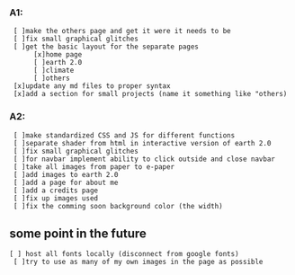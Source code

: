 ### A1:
     [ ]make the others page and get it were it needs to be
     [ ]fix small graphical glitches
     [ ]get the basic layout for the separate pages
          [x]home page
          [ ]earth 2.0
          [ ]climate
          [ ]others
     [x]update any md files to proper syntax
     [x]add a section for small projects (name it something like "others)
### A2:
     [ ]make standardized CSS and JS for different functions 
     [ ]separate shader from html in interactive version of earth 2.0
     [ ]fix small graphical glitches
     [ ]for navbar implement ability to click outside and close navbar
     [ ]take all images from paper to e-paper
     [ ]add images to earth 2.0
     [ ]add a page for about me
     [ ]add a credits page
     [ ]fix up images used
     [ ]fix the comming soon background color (the width)
     
## some point in the future
	[ ] host all fonts locally (disconnect from google fonts)
     [ ]try to use as many of my own images in the page as possible
